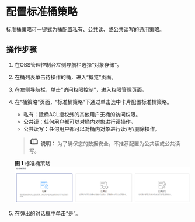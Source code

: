 # 配置标准桶策略<a name="obs_03_0142"></a>

标准桶策略可一键式为桶配置私有、公共读、或公共读写的通用策略。

## 操作步骤<a name="section11176714193111"></a>

1.  在OBS管理控制台左侧导航栏选择“对象存储“。
2.  在桶列表单击待操作的桶，进入“概览”页面。
3.  在左侧导航栏，单击“访问权限控制”，进入权限管理页面。
4.  在“桶策略”页面，“标准桶策略”下通过单击选中卡片配置标准桶策略。

    -   私有：除桶ACL授权外的其他用户无桶的访问权限。
    -   公共读：任何用户都可以对桶内对象进行读操作。
    -   公共读写：任何用户都可以对桶内对象进行读/写/删除操作。

    >![](public_sys-resources/icon-note.gif) **说明：** 
    >为了确保您的数据安全，不推荐配置为公共读或公共读写。

    **图 1**  标准桶策略<a name="fig1077518154818"></a>  
    ![](figures/标准桶策略.png "标准桶策略")

5.  在弹出的对话框中单击“是”。

